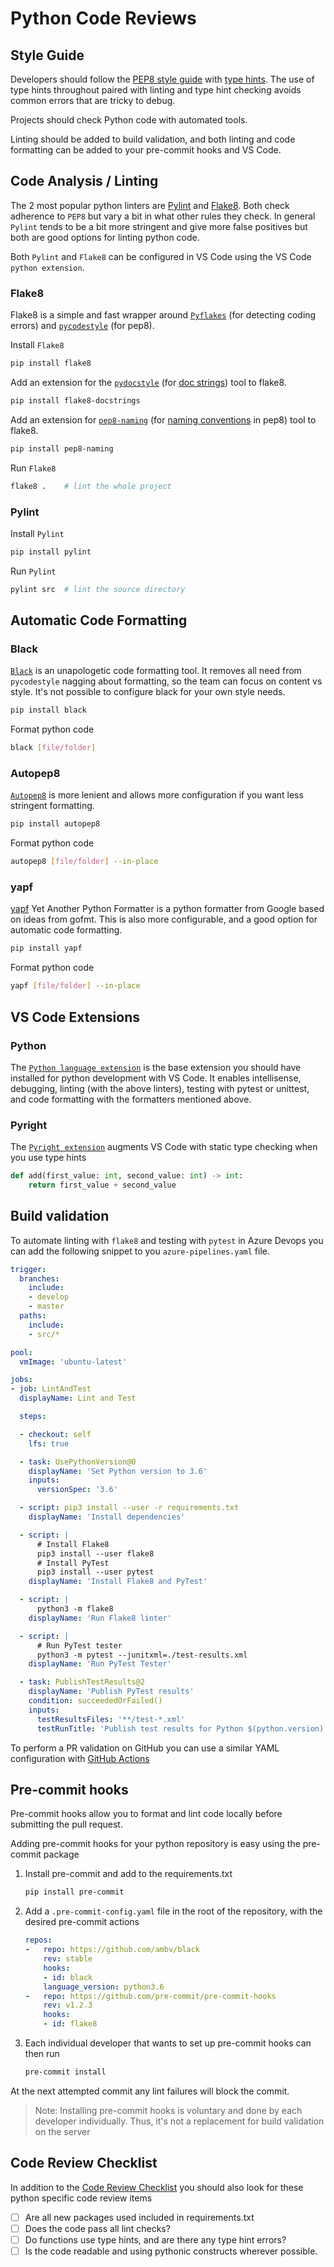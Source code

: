 # Python Code Reviews

## Style Guide

Developers should follow the [PEP8 style guide](https://pep8.org/) with [type hints](https://www.python.org/dev/peps/pep-0484/). The use of type hints throughout paired with linting and type hint checking avoids common errors that are tricky to debug.

Projects should check Python code with automated tools.

Linting should be added to build validation, and both linting and code formatting can be added to your pre-commit hooks and VS Code.

## Code Analysis / Linting

The 2 most popular python linters are [Pylint](https://pypi.org/project/pylint/) and [Flake8](https://pypi.org/project/flake8/). Both check adherence to `PEP8` but vary a bit in what other rules they check. In general `Pylint` tends to be a bit more stringent and give more false positives but both are good options for linting python code.

Both `Pylint` and `Flake8` can be configured in VS Code using the VS Code `python extension`.

### Flake8

Flake8 is a simple and fast wrapper around [`Pyflakes`](https://github.com/PyCQA/pyflakes) (for detecting coding errors) and [`pycodestyle`](https://github.com/PyCQA/pycodestyle) (for pep8).

Install `Flake8`

```bash
pip install flake8
```

Add an extension for the [`pydocstyle`](https://github.com/PyCQA/pydocstyle) (for [doc strings](https://www.python.org/dev/peps/pep-0257/)) tool to flake8.

```bash
pip install flake8-docstrings
```

Add an extension for [`pep8-naming`](https://github.com/PyCQA/pep8-naming) (for [naming conventions](https://www.python.org/dev/peps/pep-0008/#naming-conventions) in pep8) tool to flake8.

```bash
pip install pep8-naming
```

Run `Flake8`

```bash
flake8 .    # lint the whole project
```

### Pylint

Install `Pylint`

```bash
pip install pylint
```

Run `Pylint`

```bash
pylint src  # lint the source directory
```

## Automatic Code Formatting

### Black

[`Black`](https://github.com/psf/black) is an unapologetic code formatting tool. It removes all need from `pycodestyle` nagging about formatting, so the team can focus on content vs style. It's not possible to configure black for your own style needs.

```bash
pip install black
```

Format python code

```bash
black [file/folder]
```

### Autopep8

[`Autopep8`](https://github.com/hhatto/autopep8) is more lenient and allows more configuration if you want less stringent formatting.

```bash
pip install autopep8
```

Format python code

```bash
autopep8 [file/folder] --in-place
```

### yapf

[yapf](https://github.com/google/yapf) Yet Another Python Formatter is a python formatter from Google based on ideas from gofmt.  This is also more configurable, and a good option for automatic code formatting.

```bash
pip install yapf
```

Format python code

```bash
yapf [file/folder] --in-place
```

## VS Code Extensions

### Python

The [`Python language extension`](https://marketplace.visualstudio.com/items?itemName=ms-python.python) is the base extension you should have installed for python development with VS Code. It enables intellisense, debugging, linting (with the above linters), testing with pytest or unittest, and code formatting with the formatters mentioned above.

### Pyright

The [`Pyright extension`](https://marketplace.visualstudio.com/items?itemName=ms-pyright.pyright) augments VS Code with static type checking when you use type hints

```python
def add(first_value: int, second_value: int) -> int:
    return first_value + second_value
```

## Build validation

To automate linting with `flake8` and testing with `pytest` in Azure Devops you can add the following snippet to you `azure-pipelines.yaml` file.

```yaml
trigger:
  branches:
    include:
    - develop
    - master
  paths:
    include:
    - src/*

pool:
  vmImage: 'ubuntu-latest'

jobs:
- job: LintAndTest
  displayName: Lint and Test

  steps:

  - checkout: self
    lfs: true

  - task: UsePythonVersion@0
    displayName: 'Set Python version to 3.6'
    inputs:
      versionSpec: '3.6'

  - script: pip3 install --user -r requirements.txt
    displayName: 'Install dependencies'

  - script: |
      # Install Flake8
      pip3 install --user flake8
      # Install PyTest
      pip3 install --user pytest
    displayName: 'Install Flake8 and PyTest'

  - script: |
      python3 -m flake8
    displayName: 'Run Flake8 linter'

  - script: |
      # Run PyTest tester
      python3 -m pytest --junitxml=./test-results.xml
    displayName: 'Run PyTest Tester'

  - task: PublishTestResults@2
    displayName: 'Publish PyTest results'
    condition: succeededOrFailed()
    inputs:
      testResultsFiles: '**/test-*.xml'
      testRunTitle: 'Publish test results for Python $(python.version)'
```

To perform a PR validation on GitHub you can use a similar YAML configuration with [GitHub Actions](https://help.github.com/en/actions/language-and-framework-guides/using-python-with-github-actions)

## Pre-commit hooks

Pre-commit hooks allow you to format and lint code locally before submitting the pull request.

Adding pre-commit hooks for your python repository is easy using the pre-commit package

1. Install pre-commit and add to the requirements.txt

    ```bash
    pip install pre-commit
    ```

2. Add a `.pre-commit-config.yaml` file in the root of the repository, with the desired pre-commit actions

    ```yaml
    repos:
    -   repo: https://github.com/ambv/black
        rev: stable
        hooks:
        - id: black
        language_version: python3.6
    -   repo: https://github.com/pre-commit/pre-commit-hooks
        rev: v1.2.3
        hooks:
        - id: flake8
    ```

3. Each individual developer that wants to set up pre-commit hooks can then run

    ```bash
    pre-commit install
    ```

At the next attempted commit any lint failures will block the commit.

> Note: Installing pre-commit hooks is voluntary and done by each developer individually. Thus, it's not a replacement for build validation on the server

## Code Review Checklist

In addition to the [Code Review Checklist](../process-guidance/reviewer-guidance.md) you should also look for these python specific code review items

* [ ] Are all new packages used included in requirements.txt
* [ ] Does the code pass all lint checks?
* [ ] Do functions use type hints, and are there any type hint errors?
* [ ] Is the code readable and using pythonic constructs wherever possible.
